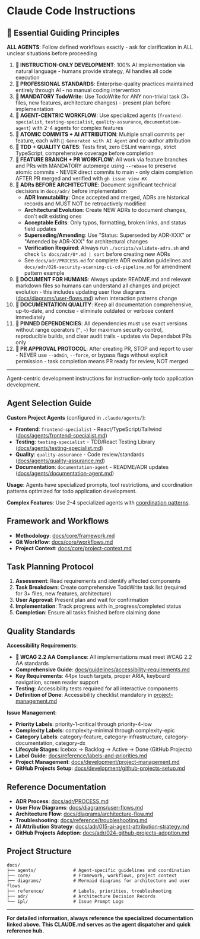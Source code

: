 # Claude Code Instructions

## 🚨 Essential Guiding Principles

**ALL AGENTS**: Follow defined workflows exactly - ask for clarification in ALL unclear situations before proceeding

1. **🚨 INSTRUCTION-ONLY DEVELOPMENT**: 100% AI implementation via natural language - humans provide strategy, AI handles
   all code execution
2. **🚨 PROFESSIONAL STANDARDS**: Enterprise-quality practices maintained entirely through AI - no manual coding
   intervention
3. **🚨 MANDATORY TodoWrite**: Use TodoWrite for ANY non-trivial task (3+ files, new features, architecture changes) -
   present plan before implementation
4. **🚨 AGENT-CENTRIC WORKFLOW**: Use specialized agents (`frontend-specialist`, `testing-specialist`,
   `quality-assurance`, `documentation-agent`) with 2-4 agents for complex features
5. **🚨 ATOMIC COMMITS + AI ATTRIBUTION**: Multiple small commits per feature, each with `🤖 Generated with AI Agent`
   and co-author attribution
6. **🚨 TDD + QUALITY GATES**: Tests first, zero ESLint warnings, strict TypeScript, comprehensive coverage before
   completion
7. **🚨 FEATURE BRANCH + PR WORKFLOW**: All work via feature branches and PRs with MANDATORY automerge using `--rebase`
   to preserve atomic commits - NEVER direct commits to main - only claim completion AFTER PR merged and verified with
   `gh issue view #X`
8. **🚨 ADRs BEFORE ARCHITECTURE**: Document significant technical decisions in `docs/adr/` before implementation
   - **ADR Immutability**: Once accepted and merged, ADRs are historical records and MUST NOT be retroactively modified
   - **Architectural Evolution**: Create NEW ADRs to document changes, don't edit existing ones
   - **Acceptable Edits**: Only typos, formatting, broken links, and status field updates
   - **Superseding/Amending**: Use "Status: Superseded by ADR-XXX" or "Amended by ADR-XXX" for architectural changes
   - **Verification Required**: Always run `./scripts/validate-adrs.sh` and check `ls docs/adr/0*.md | sort` before
     creating new ADRs
   - See `docs/adr/PROCESS.md` for complete ADR evolution guidelines and `docs/adr/026-security-scanning-ci-cd-pipeline.md`
     for amendment pattern example
9. **🚨 DOCUMENT FOR HUMANS**: Always update README.md and relevant markdown files so humans can understand all
   changes and project evolution - this includes updating user flow diagrams ([docs/diagrams/user-flows.md](docs/diagrams/user-flows.md))
   when interaction patterns change
10. **🚨 DOCUMENTATION QUALITY**: Keep all documentation comprehensive, up-to-date, and concise - eliminate outdated
    or verbose content immediately
11. **🚨 PINNED DEPENDENCIES**: All dependencies must use exact versions without range operators (`^`, `~`) for maximum
    security control, reproducible builds, and clear audit trails - updates via Dependabot PRs only
12. **🚨 PR APPROVAL PROTOCOL**: After creating PR, STOP and report to user - NEVER use `--admin`, `--force`, or bypass
    flags without explicit permission - task completion means PR ready for review, NOT merged

---

Agent-centric development instructions for instruction-only todo application development.

## Agent Selection Guide

**Custom Project Agents** (configured in `.claude/agents/`):

- **Frontend**: `frontend-specialist` - React/TypeScript/Tailwind ([docs/agents/frontend-specialist.md](docs/agents/frontend-specialist.md))
- **Testing**: `testing-specialist` - TDD/React Testing Library ([docs/agents/testing-specialist.md](docs/agents/testing-specialist.md))
- **Quality**: `quality-assurance` - Code review/standards ([docs/agents/quality-assurance.md](docs/agents/quality-assurance.md))
- **Documentation**: `documentation-agent` - README/ADR updates ([docs/agents/documentation-agent.md](docs/agents/documentation-agent.md))

**Usage**: Agents have specialized prompts, tool restrictions, and coordination patterns optimized for todo application development.

**Complex Features**: Use 2-4 specialized agents with [coordination patterns](docs/agents/coordination-patterns.md).

## Framework and Workflows

- **Methodology**: [docs/core/framework.md](docs/core/framework.md)
- **Git Workflow**: [docs/core/workflows.md](docs/core/workflows.md)
- **Project Context**: [docs/core/project-context.md](docs/core/project-context.md)

## Task Planning Protocol

1. **Assessment**: Read requirements and identify affected components
2. **Task Breakdown**: Create comprehensive TodoWrite task list (required for 3+ files, new features, architecture)
3. **User Approval**: Present plan and wait for confirmation
4. **Implementation**: Track progress with in_progress/completed status
5. **Completion**: Ensure all tasks finished before claiming done

## Quality Standards

**Accessibility Requirements**:

- **🚨 WCAG 2.2 AA Compliance**: All implementations must meet WCAG 2.2 AA standards
- **Comprehensive Guide**: [docs/guidelines/accessibility-requirements.md](docs/guidelines/accessibility-requirements.md)
- **Key Requirements**: 44px touch targets, proper ARIA, keyboard navigation, screen reader support
- **Testing**: Accessibility tests required for all interactive components
- **Definition of Done**: Accessibility checklist mandatory in [project-management.md](docs/development/project-management.md)

**Issue Management**:

- **Priority Labels**: priority-1-critical through priority-4-low
- **Complexity Labels**: complexity-minimal through complexity-epic
- **Category Labels**: category-feature, category-infrastructure, category-documentation, category-dx
- **Lifecycle Stages**: Icebox → Backlog → Active → Done (GitHub Projects)
- **Label Guide**: [docs/reference/labels-and-priorities.md](docs/reference/labels-and-priorities.md)
- **Project Management**: [docs/development/project-management.md](docs/development/project-management.md)
- **GitHub Projects Setup**: [docs/development/github-projects-setup.md](docs/development/github-projects-setup.md)

## Reference Documentation

- **ADR Process**: [docs/adr/PROCESS.md](docs/adr/PROCESS.md)
- **User Flow Diagrams**: [docs/diagrams/user-flows.md](docs/diagrams/user-flows.md)
- **Architecture Flow**: [docs/diagrams/architecture-flow.md](docs/diagrams/architecture-flow.md)
- **Troubleshooting**: [docs/reference/troubleshooting.md](docs/reference/troubleshooting.md)
- **AI Attribution Strategy**: [docs/adr/015-ai-agent-attribution-strategy.md](docs/adr/015-ai-agent-attribution-strategy.md)
- **GitHub Projects Adoption**: [docs/adr/024-github-projects-adoption.md](docs/adr/024-github-projects-adoption.md)

## Project Structure

```text
docs/
├── agents/              # Agent-specific guidelines and coordination
├── core/                # Framework, workflows, project context
├── diagrams/            # Mermaid diagrams for architecture and user flows
├── reference/           # Labels, priorities, troubleshooting
├── adr/                 # Architecture Decision Records
└── ipl/                 # Issue Prompt Logs
```

---

**For detailed information, always reference the specialized documentation linked above.**
**This CLAUDE.md serves as the agent dispatcher and quick reference hub.**
